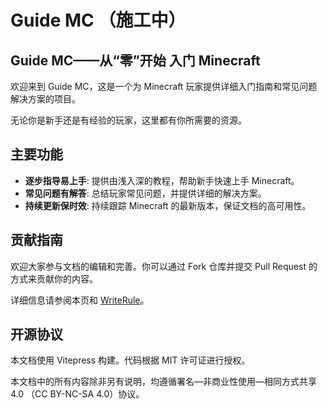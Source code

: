# Guide MC （施工中）

## Guide MC——从“零”开始 入门 Minecraft

欢迎来到 Guide MC，这是一个为 Minecraft 玩家提供详细入门指南和常见问题解决方案的项目。

无论你是新手还是有经验的玩家，这里都有你所需要的资源。

## 主要功能

- **逐步指导易上手**: 提供由浅入深的教程，帮助新手快速上手 Minecraft。
- **常见问题有解答**: 总结玩家常见问题，并提供详细的解决方案。
- **持续更新保时效**: 持续跟踪 Minecraft 的最新版本，保证文档的高可用性。

## 贡献指南

欢迎大家参与文档的编辑和完善。你可以通过 Fork 仓库并提交 Pull Request 的方式来贡献你的内容。

详细信息请参阅本页和 [WriteRule](WriteRule)。

## 开源协议

本文档使用 Vitepress 构建。代码根据 MIT 许可证进行授权。

本文档中的所有内容除非另有说明，均遵循署名—非商业性使用—相同方式共享 4.0 （CC BY-NC-SA 4.0）协议。
